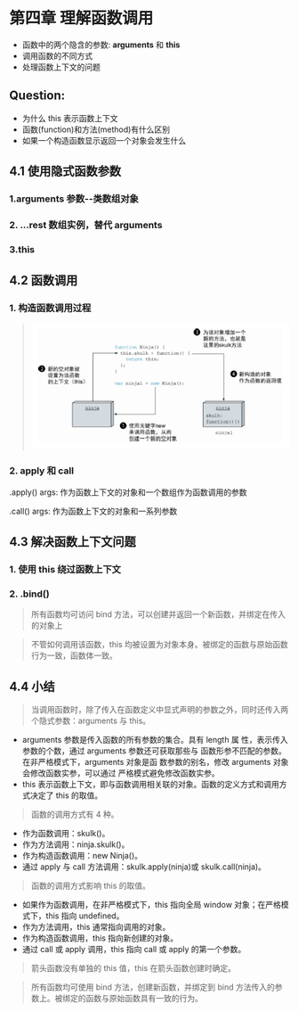 # 第四章 理解函数调用

- 函数中的两个隐含的参数: **arguments** 和 **this**
- 调用函数的不同方式
- 处理函数上下文的问题

## Question:

- 为什么 this 表示函数上下文
- 函数(function)和方法(method)有什么区别
- 如果一个构造函数显示返回一个对象会发生什么

## 4.1 使用隐式函数参数

### 1.arguments 参数--类数组对象

### 2. ...rest 数组实例，替代 arguments

### 3.this

## 4.2 函数调用

### 1. 构造函数调用过程

> ![构造函数调用](/img/3.png)

### 2. apply 和 call

.apply() args: 作为函数上下文的对象和一个数组作为函数调用的参数

.call() args: 作为函数上下文的对象和一系列参数

## 4.3 解决函数上下文问题

### 1. 使用 this 绕过函数上下文

### 2. .bind()

> 所有函数均可访问 bind 方法，可以创建并返回一个新函数，并绑定在传入的对象上

> 不管如何调用该函数，this 均被设置为对象本身。被绑定的函数与原始函数行为一致，函数体一致。

## 4.4 小结

> 当调用函数时，除了传入在函数定义中显式声明的参数之外，同时还传入两个隐式参数：arguments 与 this。

- arguments 参数是传入函数的所有参数的集合。具有 length 属
  性，表示传入参数的个数，通过 arguments 参数还可获取那些与
  函数形参不匹配的参数。在非严格模式下，arguments 对象是函
  数参数的别名，修改 arguments 对象会修改函数实参，可以通过
  严格模式避免修改函数实参。
- this 表示函数上下文，即与函数调用相关联的对象。函数的定义方式和调用方式决定了 this 的取值。

> 函数的调用方式有 4 种。

- 作为函数调用：skulk()。
- 作为方法调用：ninja.skulk()。
- 作为构造函数调用：new Ninja()。
- 通过 apply 与 call 方法调用：skulk.apply(ninja)或 skulk.call(ninja)。

> 函数的调用方式影响 this 的取值。

- 如果作为函数调用，在非严格模式下，this 指向全局 window 对象；在严格模式下，this 指向 undefined。
- 作为方法调用，this 通常指向调用的对象。
- 作为构造函数调用，this 指向新创建的对象。
- 通过 call 或 apply 调用，this 指向 call 或 apply 的第一个参数。

> 箭头函数没有单独的 this 值，this 在箭头函数创建时确定。

> 所有函数均可使用 bind 方法，创建新函数，并绑定到 bind 方法传入的参数上。被绑定的函数与原始函数具有一致的行为。
